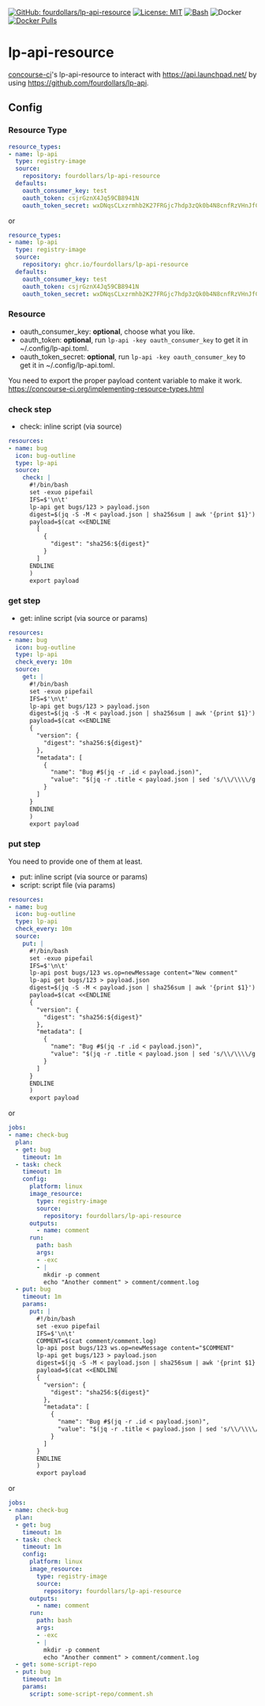  [![GitHub: fourdollars/lp-api-resource](https://img.shields.io/badge/GitHub-fourdollars%2Flp%E2%80%90api%E2%80%90resource-darkgreen.svg)](https://github.com/fourdollars/lp-api-resource/) [![License: MIT](https://img.shields.io/badge/License-MIT-blue.svg)](https://opensource.org/licenses/MIT) [![Bash](https://img.shields.io/badge/Language-Bash-red.svg)](https://www.gnu.org/software/bash/) ![Docker](https://github.com/fourdollars/lp-api-resource/workflows/Docker/badge.svg) [![Docker Pulls](https://img.shields.io/docker/pulls/fourdollars/lp-api-resource.svg)](https://hub.docker.com/r/fourdollars/lp-api-resource/)
# lp-api-resource
[concourse-ci](https://concourse-ci.org/)'s lp-api-resource to interact with https://api.launchpad.net/ by using https://github.com/fourdollars/lp-api.

## Config 

### Resource Type

```yaml
resource_types:
- name: lp-api
  type: registry-image
  source:
    repository: fourdollars/lp-api-resource
  defaults:
    oauth_consumer_key: test
    oauth_token: csjrGznX4Jq59CB8941N
    oauth_token_secret: wxDNqsCLxzrmhb2K27FRGjc7hdp3zQk0b4N8cnfRzVHnJfCFlHgkGHxDk5qMPTSdQFSsllS4dwGBD18Q
```

or

```yaml
resource_types:
- name: lp-api
  type: registry-image
  source:
    repository: ghcr.io/fourdollars/lp-api-resource
  defaults:
    oauth_consumer_key: test
    oauth_token: csjrGznX4Jq59CB8941N
    oauth_token_secret: wxDNqsCLxzrmhb2K27FRGjc7hdp3zQk0b4N8cnfRzVHnJfCFlHgkGHxDk5qMPTSdQFSsllS4dwGBD18Q
```

### Resource

* oauth_consumer_key: **optional**, choose what you like.
* oauth_token: **optional**, run `lp-api -key oauth_consumer_key` to get it in ~/.config/lp-api.toml.
* oauth_token_secret: **optional**, run `lp-api -key oauth_consumer_key` to get it in ~/.config/lp-api.toml.

You need to export the proper payload content variable to make it work. https://concourse-ci.org/implementing-resource-types.html

### check step

* check: inline script (via source)

```yaml
resources:
- name: bug
  icon: bug-outline
  type: lp-api
  source:
    check: |
      #!/bin/bash
      set -exuo pipefail
      IFS=$'\n\t'
      lp-api get bugs/123 > payload.json
      digest=$(jq -S -M < payload.json | sha256sum | awk '{print $1}')
      payload=$(cat <<ENDLINE
        [
          {
            "digest": "sha256:${digest}"
          }
        ]
      ENDLINE
      )
      export payload
```

### get step

* get: inline script (via source or params)

```yaml
resources:
- name: bug
  icon: bug-outline
  type: lp-api
  check_every: 10m
  source:
    get: |
      #!/bin/bash
      set -exuo pipefail
      IFS=$'\n\t'
      lp-api get bugs/123 > payload.json
      digest=$(jq -S -M < payload.json | sha256sum | awk '{print $1}')
      payload=$(cat <<ENDLINE
      {
        "version": {
          "digest": "sha256:${digest}"
        },
        "metadata": [
          {
            "name": "Bug #$(jq -r .id < payload.json)",
            "value": "$(jq -r .title < payload.json | sed 's/\\/\\\\/g' | sed 's/"/\\"/g')"
          }
        ]
      }
      ENDLINE
      )
      export payload
```

### put step

You need to provide one of them at least.

* put: inline script (via source or params)
* script: script file (via params)

```yaml
resources:
- name: bug
  icon: bug-outline
  type: lp-api
  check_every: 10m
  source:
    put: |
      #!/bin/bash
      set -exuo pipefail
      IFS=$'\n\t'
      lp-api post bugs/123 ws.op=newMessage content="New comment"
      lp-api get bugs/123 > payload.json
      digest=$(jq -S -M < payload.json | sha256sum | awk '{print $1}')
      payload=$(cat <<ENDLINE
      {
        "version": {
          "digest": "sha256:${digest}"
        },
        "metadata": [
          {
            "name": "Bug #$(jq -r .id < payload.json)",
            "value": "$(jq -r .title < payload.json | sed 's/\\/\\\\/g' | sed 's/"/\\"/g')"
          }
        ]
      }
      ENDLINE
      )
      export payload
```

or

```yaml
jobs:
- name: check-bug
  plan:
  - get: bug
    timeout: 1m
  - task: check
    timeout: 1m
    config:
      platform: linux
      image_resource:
        type: registry-image
        source:
          repository: fourdollars/lp-api-resource
      outputs:
        - name: comment
      run:
        path: bash
        args:
        - -exc
        - |
          mkdir -p comment
          echo "Another comment" > comment/comment.log
  - put: bug
    timeout: 1m
    params:
      put: |
        #!/bin/bash
        set -exuo pipefail
        IFS=$'\n\t'
        COMMENT=$(cat comment/comment.log)
        lp-api post bugs/123 ws.op=newMessage content="$COMMENT"
        lp-api get bugs/123 > payload.json
        digest=$(jq -S -M < payload.json | sha256sum | awk '{print $1}')
        payload=$(cat <<ENDLINE
        {
          "version": {
            "digest": "sha256:${digest}"
          },
          "metadata": [
            {
              "name": "Bug #$(jq -r .id < payload.json)",
              "value": "$(jq -r .title < payload.json | sed 's/\\/\\\\/g' | sed 's/"/\\"/g')"
            }
          ]
        }
        ENDLINE
        )
        export payload
```

or

```yaml
jobs:
- name: check-bug
  plan:
  - get: bug
    timeout: 1m
  - task: check
    timeout: 1m
    config:
      platform: linux
      image_resource:
        type: registry-image
        source:
          repository: fourdollars/lp-api-resource
      outputs:
        - name: comment
      run:
        path: bash
        args:
        - -exc
        - |
          mkdir -p comment
          echo "Another comment" > comment/comment.log
  - get: some-script-repo
  - put: bug
    timeout: 1m
    params:
      script: some-script-repo/comment.sh
```
